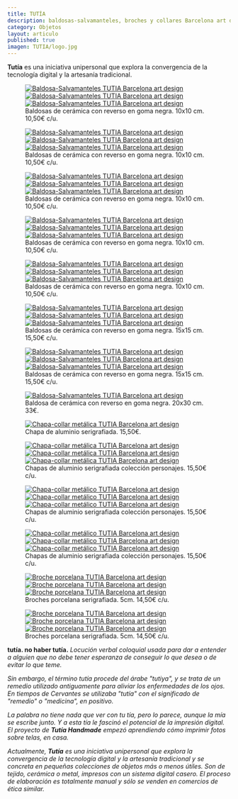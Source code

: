 ```yaml
---
title: TUTÍA 
description: baldosas-salvamanteles, broches y collares Barcelona art design 
category: Objetos
layout: articulo
published: true
imagen: TUTIA/logo.jpg
---
```

**Tutía** es una iniciativa unipersonal que explora la convergencia de la tecnología digital y la artesanía tradicional.

<figure class="third">
	<a href="/images/TUTIA/acacia.jpg"><img src="/images/TUTIA/acacia.jpg" alt="Baldosa-Salvamanteles TUTIA Barcelona art design"></a>
	<a href="/images/TUTIA/fuchsiaregia.jpg"><img src="/images/TUTIA/fuchsiaregia.jpg" alt="Baldosa-Salvamanteles TUTIA Barcelona art design"></a>
	<a href="/images/TUTIA/cannabis.jpg"><img src="/images/TUTIA/cannabis.jpg" alt="Baldosa-Salvamanteles TUTIA Barcelona art design"></a>
    <figcaption>
    Baldosas de cerámica con reverso en goma negra. 10x10 cm. 10,50€ c/u.</figcaption>
</figure>


<figure class="third">
	<a href="/images/TUTIA/polypodium.jpg"><img src="/images/TUTIA/polypodium.jpg" alt="Baldosa-Salvamanteles TUTIA Barcelona art design"></a>
	<a href="/images/TUTIA/rosaíndica.jpg"><img src="/images/TUTIA/rosaíndica.jpg" alt="Baldosa-Salvamanteles TUTIA Barcelona art design"></a>
	<a href="/images/TUTIA/cactus.jpg"><img src="/images/TUTIA/cactus.jpg" alt="Baldosa-Salvamanteles TUTIA Barcelona art design"></a>
    <figcaption>
    Baldosas de cerámica con reverso en goma negra. 10x10 cm. 10,50€ c/u.</figcaption>
</figure>


<figure class="third">
	<a href="/images/TUTIA/murciélago.jpg"><img src="/images/TUTIA/murciélago.jpg " alt="Baldosa-Salvamanteles TUTIA Barcelona art design "></a>
	<a href="/images/ TUTIA /erizo1.jpg"><img src="/images/ TUTIA /erizo1.jpg" alt="Baldosa-Salvamanteles TUTIA Barcelona art design "></a>
	<a href="/images/ TUTIA /erizo2.jpg"><img src="/images/ TUTIA /erizo2.jpg" alt="Baldosa-Salvamanteles TUTIA Barcelona art design "></a>
    <figcaption>
    Baldosas de cerámica con reverso en goma negra. 10x10 cm. 10,50€ c/u.</figcaption>
</figure>


<figure class="third">
	<a href="/images/TUTIA/erizo3.jpg"><img src="/images/TUTIA/erizo3.jpg" alt="Baldosa-Salvamanteles TUTIA Barcelona art design"></a>
	<a href="/images/TUTIA/erizo4.jpg"><img src="/images/TUTIA/erizo4.jpg" alt="Baldosa-Salvamanteles TUTIA Barcelona art design"></a>
	<a href="/images/TUTIA/ojobuey.jpg"><img src="/images/TUTIA/ojobuey.jpg" alt="Baldosa-Salvamanteles TUTIA Barcelona art design"></a>
    <figcaption>
    Baldosas de cerámica con reverso en goma negra. 10x10 cm. 10,50€ c/u.</figcaption>
</figure>


<figure class="third">
	<a href="/images/TUTIA/ancla.jpg"><img src="/images/TUTIA/ancla.jpg" alt="Baldosa-Salvamanteles TUTIA Barcelona art design"></a>
	<a href="/images/TUTIA/brújula.jpg"><img src="/images/TUTIA/brújula.jpg" alt="Baldosa-Salvamanteles TUTIA Barcelona art design"></a>
	<a href="/images/TUTIA/flotador.jpg"><img src="/images/TUTIA/flotador.jpg" alt="Baldosa-Salvamanteles TUTIA Barcelona art design"></a>
    <figcaption>
    Baldosas de cerámica con reverso en goma negra. 10x10 cm. 10,50€ c/u.</figcaption>
</figure>


<figure class="third">
	<a href="/images/TUTIA/calaverablanca.jpg"><img src="/images/TUTIA/calaverablanca.jpg" alt="Baldosa-Salvamanteles TUTIA Barcelona art design"></a>
	<a href="/images/TUTIA/calaverarosa.jpg"><img src="/images/TUTIA/calaverarosa.jpg" alt="Baldosa-Salvamanteles TUTIA Barcelona art design"></a>
	<a href="/images/TUTIA/calaverazul.jpg"><img src="/images/TUTIA/calaverazul.jpg" alt="Baldosa-Salvamanteles TUTIA Barcelona art design"></a>
    <figcaption>
    Baldosas de cerámica con reverso en goma negra. 15x15 cm. 15,50€ c/u.</figcaption>
</figure>


<figure class="third">
	<a href="/images/TUTIA/baldosacerebro.jpg"><img src="/images/TUTIA/baldosacerebro.jpg" alt="Baldosa-Salvamanteles TUTIA Barcelona art design"></a>
	<a href="/images/TUTIA/baldosacorazón.jpg"><img src="/images/TUTIA/baldosacorazón.jpg" alt="Baldosa-Salvamanteles TUTIA Barcelona art design"></a>
	<a href="/images/TUTIA/BCN15x15.jpg"><img src="/images/TUTIA/BCN15x15.jpg" alt="Baldosa-Salvamanteles TUTIA Barcelona art design"></a>
    <figcaption>
    Baldosas de cerámica con reverso en goma negra. 15x15 cm. 15,50€ c/u.</figcaption>
</figure>


<div class="figure-group">
<figure>
	<a href="/images/TUTIA/BCN.jpg"><img src="/images/TUTIA/BCN.jpg" alt="Baldosa-Salvamanteles TUTIA Barcelona art design"></a>
	<figcaption>
Baldosa de cerámica con reverso en goma negra. 20x30 cm. 33€.</figcaption>
</figure>

<figure>
	<a href="/images/TUTIA/cervellcor.jpg"><img src="/images/TUTIA/cervellcor.jpg" alt="Chapa-collar metálica TUTIA Barcelona art design"></a>
	<figcaption> 
Chapa de aluminio serigrafiada. 15,50€.</figcaption>
</figure>
</div>


<figure class="third">
	<a href="/images/TUTIA/corbusier.jpg"><img src="/images/TUTIA/corbusier.jpg" alt="Chapa-collar metálica TUTIA Barcelona art design"></a>
	<a href="/images/TUTIA/tolstoi.jpg"><img src="/images/TUTIA/tolstoi.jpg" alt="Chapa-collar metálica TUTIA Barcelona art design"></a>
	<a href="/images/TUTIA/coco.jpg"><img src="/images/TUTIA/coco.jpg" alt="Chapa-collar metálica TUTIA Barcelona art design"></a>
    <figcaption>
Chapas de aluminio serigrafiada colección personajes. 15,50€ c/u.</figcaption>
</figure>


<figure class="third">
	<a href="/images/TUTIA/karl.jpg"><img src="/images/TUTIA/karl.jpg" alt="Chapa-collar metálico TUTIA Barcelona art design"></a>
	<a href="/images/TUTIA/george.jpg"><img src="/images/TUTIA/george.jpg" alt="Chapa-collar metálico TUTIA Barcelona art design"></a>
	<a href="/images/TUTIA/freddie.jpg"><img src="/images/TUTIA/freddie.jpg" alt="Chapa-collar metálico TUTIA Barcelona art design"></a>
    <figcaption>
Chapas de aluminio serigrafiada colección personajes. 15,50€ c/u.</figcaption>
</figure>


<figure class="third">
	<a href="/images/TUTIA /judy.jpg"><img src="/images/TUTIA/judy.jpg" alt="Chapa-collar metálico TUTIA Barcelona art design"></a>
	<a href="/images/TUTIA/liza.jpg"><img src="/images/TUTIA/liza.jpg" alt="Chapa-collar metálico TUTIA Barcelona art design"></a>
<a href="/images/TUTIA/madonna.jpg"><img src="/images/TUTIA/madonna.jpg" alt="Chapa-collar metálico TUTIA Barcelona art design"></a>
    <figcaption>
Chapas de aluminio serigrafiada colección personajes. 15,50€ c/u.</figcaption>
</figure>

<figure class="third">
	<a href="/images/TUTIA/brochebicicleta.jpg"><img src="/images/TUTIA/brochebicicleta.jpg" alt="Broche porcelana TUTIA Barcelona art design"></a>
	<a href="/images/TUTIA/brochebombilla.jpg"><img src="/images/TUTIA/brochebombilla.jpg" alt="Broche porcelana TUTIA Barcelona art design"></a>
<a href="/images/TUTIA/brochecalavera.jpg"><img src="/images/TUTIA/brochecalavera.jpg" alt="Broche porcelana TUTIA Barcelona art design"></a>
    <figcaption>
Broches porcelana serigrafiada. 5cm. 14,50€ c/u.</figcaption>
</figure>


<figure class="third">
	<a href="/images/TUTIA/brocheojo.jpg"><img src="/images/TUTIA/brocheojo.jpg" alt="Broche porcelana TUTIA Barcelona art design"></a>
	<a href="/images/TUTIA/manolobo.jpg"><img src="/images/TUTIA/manolobo.jpg" alt="Broche porcelana TUTIA Barcelona art design"></a>
<a href="/images/TUTIA/manopaloma.jpg"><img src="/images/TUTIA/manopaloma.jpg" alt="Broche porcelana TUTIA Barcelona art design"></a>
    <figcaption>
Broches porcelana serigrafiada. 5cm. 14,50€ c/u.</figcaption>
</figure>




**tutía. no haber tutía.** _Locución verbal coloquial usada para dar a entender a alguien que no debe tener esperanza de conseguir lo que desea o de evitar lo que teme._

_Sin embargo, el término tutía procede del árabe "tutiya", y se trata de un remedio utilizado antiguamente para aliviar los enfermedades de los ojos. En tiempos de Cervantes se utilizaba "tutía" con el significado de "remedio" o "medicina", en positivo._ 

_La palabra no tiene nada que ver con tu tía, pero lo parece, aunque la mía se escribe junto. Y a esta tía le fascinó el potencial de la impresión digital. El proyecto de **Tutía Handmade** empezó aprendiendo cómo imprimir fotos sobre telas, en casa._

_Actualmente, **Tutía** es una iniciativa unipersonal que explora la convergencia de la tecnología digital y la artesanía tradicional y se concreta en pequeñas colecciones de objetos más o menos útiles. Son de tejido, cerámica o metal, impresos con un sistema digital casero. El proceso de elaboración es totalmente manual y sólo se venden en comercios de ética similar._

